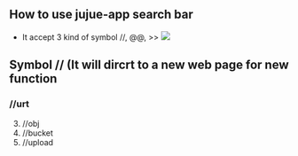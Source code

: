 ## How to use jujue-app search bar
- It accept 3 kind of symbol //, @@, >>
![](https://i.imgur.com/e1xV56s.png)
## Symbol //  (It will dircrt to a new web page for new function
### //urt

3. //obj
4. //bucket
5. //upload
